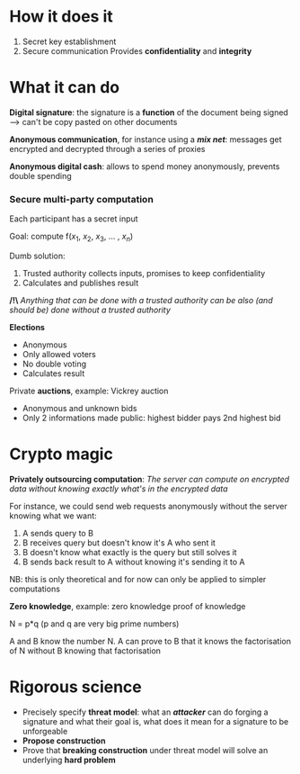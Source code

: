# How it does it

1. Secret key establishment
2. Secure communication
Provides **confidentiality** and **integrity**

# What it can do

**Digital signature**: the signature is a **function** of the document being signed --> can't be copy pasted on other documents

**Anonymous communication**, for instance using a ***mix net***: messages get encrypted and decrypted through a series of proxies

**Anonymous digital cash**: allows to spend money anonymously, prevents double spending

### Secure multi-party computation

Each participant has a secret input

Goal: compute f($x_1$, $x_2$, $x_3$, ... , $x_n$)

Dumb solution: 
1. Trusted authority collects inputs, promises to keep confidentiality
2. Calculates and publishes result

**/!\\** *Anything that can be done with a trusted authority can be also (and should be) done without a trusted authority*

**Elections**
- Anonymous
- Only allowed voters
- No double voting
- Calculates result

Private **auctions**, example: Vickrey auction
- Anonymous and unknown bids
- Only 2 informations made public: highest bidder pays 2nd highest bid

# Crypto magic

**Privately outsourcing computation**: *The server can compute on encrypted data without knowing exactly what's in the encrypted data*

For instance, we could send web requests anonymously without the server knowing what we want: 
1. A sends query to B
2. B receives query but doesn't know it's A who sent it
3. B doesn't know what exactly is the query but still solves it
4. B sends back result to A without knowing it's sending it to A

NB: this is only theoretical and for now can only be applied to simpler computations

**Zero knowledge**, example: zero knowledge proof of knowledge

N = p\*q (p and q are very big prime numbers)

A and B know the number N. A can prove to B that it knows the factorisation of N without B knowing that factorisation

# Rigorous science

- Precisely specify **threat model**: what an ***attacker*** can do forging a signature and what their goal is, what does it mean for a signature to be unforgeable
- **Propose construction**
- Prove that **breaking construction** under threat model will solve an underlying **hard problem**
